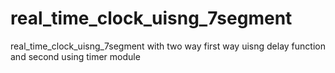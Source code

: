 # real_time_clock_uisng_7segment
real_time_clock_uisng_7segment with two way first way uisng delay function and second using timer module
